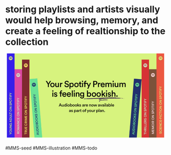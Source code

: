 # storing playlists and artists visually would help browsing, memory, and create a feeling of realtionship to the collection


![](../media/cleanshot_2023-11-15-at-10-37-58@2x.png)

#MMS-seed #MMS-illustration #MMS-todo